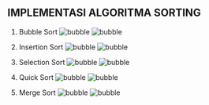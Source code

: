 ## IMPLEMENTASI ALGORITMA SORTING ##

1. Bubble Sort
![bubble](https://github.com/nitarosiana/DokumentasiKP/blob/master/01-01/Kasus/01-01-01.PNG)
![bubble](https://github.com/nitarosiana/DokumentasiKP/blob/master/01-01/Kasus/01-01-02.PNG)


2. Insertion Sort
![bubble](https://github.com/nitarosiana/DokumentasiKP/blob/master/01-01/Kasus/01-01-03.PNG)
![bubble](https://github.com/nitarosiana/DokumentasiKP/blob/master/01-01/Kasus/01-01-04.PNG)


3. Selection Sort
![bubble](https://github.com/nitarosiana/DokumentasiKP/blob/master/01-01/Kasus/01-01-05.PNG)
![bubble](https://github.com/nitarosiana/DokumentasiKP/blob/master/01-01/Kasus/01-01-06.PNG)


4. Quick Sort
![bubble](https://github.com/nitarosiana/DokumentasiKP/blob/master/01-01/Kasus/01-01-07.PNG)
![bubble](https://github.com/nitarosiana/DokumentasiKP/blob/master/01-01/Kasus/01-01-08.PNG)


5. Merge Sort
![bubble](https://github.com/nitarosiana/DokumentasiKP/blob/master/01-01/Kasus/01-01-09.PNG)
![bubble](https://github.com/nitarosiana/DokumentasiKP/blob/master/01-01/Kasus/01-01-10.PNG)

